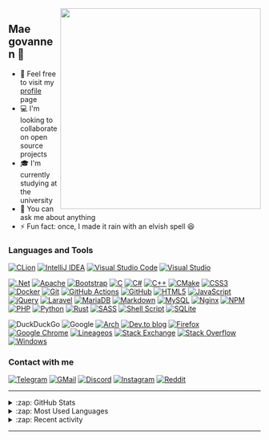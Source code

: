 <!--
  **andinoriel/andinoriel** is a ✨ _special_ ✨ repository because its `README.md`
  (this file) appears on your GitHub profile.
-->

<img align="right" src="chill.gif" width="400px">

## Mae govannen :wave:

- :page_facing_up: Feel free to visit my [profile] page
- :computer: I'm looking to collaborate on open source projects
- :mortar_board: I'm currently studying at the university
- :speech_balloon: You can ask me about anything
- :zap: Fun fact: once, I made it rain with an elvish spell :laughing:


### Languages and Tools

<!-- https://github.com/Ileriayo/markdown-badges -->

[![CLion](https://img.shields.io/badge/CLion-black?style=for-the-badge&logo=clion&logoColor=white)](https://www.jetbrains.com/clion/)
[![IntelliJ IDEA](https://img.shields.io/badge/IntelliJIDEA-000000.svg?style=for-the-badge&logo=intellij-idea&logoColor=white)](https://www.jetbrains.com/idea/)
[![Visual Studio Code](https://img.shields.io/badge/Visual%20Studio%20Code-0078d7.svg?style=for-the-badge&logo=visual-studio-code&logoColor=white)](https://code.visualstudio.com/)
[![Visual Studio](https://img.shields.io/badge/Visual%20Studio-5C2D91.svg?style=for-the-badge&logo=visual-studio&logoColor=white)](https://visualstudio.microsoft.com/)

[![.Net](https://img.shields.io/badge/.NET-5C2D91?style=for-the-badge&logo=.net&logoColor=white)](https://dotnet.microsoft.com/download)
[![Apache](https://img.shields.io/badge/apache-%23D42029.svg?style=for-the-badge&logo=apache&logoColor=white)](https://httpd.apache.org/)
[![Bootstrap](https://img.shields.io/badge/bootstrap-%23563D7C.svg?style=for-the-badge&logo=bootstrap&logoColor=white)](https://getbootstrap.com/)
[![C](https://img.shields.io/badge/c-%2300599C.svg?style=for-the-badge&logo=c&logoColor=white)](https://en.cppreference.com/w/c/language)
[![C#](https://img.shields.io/badge/c%23-%23239120.svg?style=for-the-badge&logo=c-sharp&logoColor=white)](https://docs.microsoft.com/en-us/dotnet/csharp/)
[![C++](https://img.shields.io/badge/c++-%2300599C.svg?style=for-the-badge&logo=c%2B%2B&logoColor=white)](https://en.cppreference.com/w/cpp/language)
[![CMake](https://img.shields.io/badge/CMake-%23008FBA.svg?style=for-the-badge&logo=cmake&logoColor=white)](https://cmake.org)
[![CSS3](https://img.shields.io/badge/css3-%231572B6.svg?style=for-the-badge&logo=css3&logoColor=white)](https://www.w3.org/Style/CSS/current-work.en.html)
[![Docker](https://img.shields.io/badge/docker-%230db7ed.svg?style=for-the-badge&logo=docker&logoColor=white)](https://www.docker.com/)
[![Git](https://img.shields.io/badge/git-%23F05033.svg?style=for-the-badge&logo=git&logoColor=white)](https://git-scm.com/)
[![GitHub Actions](https://img.shields.io/badge/github%20actions-%232671E5.svg?style=for-the-badge&logo=githubactions&logoColor=white)](https://github.com/features/actions)
[![GitHub](https://img.shields.io/badge/github-%23121011.svg?style=for-the-badge&logo=github&logoColor=white)](https://github.com/)
[![HTML5](https://img.shields.io/badge/html5-%23E34F26.svg?style=for-the-badge&logo=html5&logoColor=white)](https://html.spec.whatwg.org/)
[![JavaScript](https://img.shields.io/badge/JS-%23323330.svg?style=for-the-badge&logo=javascript&logoColor=%23F7DF1E)](https://www.javascript.com/)
[![jQuery](https://img.shields.io/badge/jquery-%230769AD.svg?style=for-the-badge&logo=jquery&logoColor=white)](https://jquery.com/)
[![Laravel](https://img.shields.io/badge/laravel-%23FF2D20.svg?style=for-the-badge&logo=laravel&logoColor=white)](https://laravel.com/)
[![MariaDB](https://img.shields.io/badge/MariaDB-003545?style=for-the-badge&logo=mariadb&logoColor=white)](https://mariadb.org/)
[![Markdown](https://img.shields.io/badge/markdown-%23000000.svg?style=for-the-badge&logo=markdown&logoColor=white)](https://www.markdownguide.org/)
[![MySQL](https://img.shields.io/badge/mysql-%2300f.svg?style=for-the-badge&logo=mysql&logoColor=white)](https://www.mysql.com/)
[![Nginx](https://img.shields.io/badge/nginx-%23009639.svg?style=for-the-badge&logo=nginx&logoColor=white)](https://www.nginx.com/)
[![NPM](https://img.shields.io/badge/NPM-%23000000.svg?style=for-the-badge&logo=npm&logoColor=white)](https://www.npmjs.com/)
[![PHP](https://img.shields.io/badge/php-%23777BB4.svg?style=for-the-badge&logo=php&logoColor=white)](https://www.php.net/)
[![Python](https://img.shields.io/badge/python-3670A0?style=for-the-badge&logo=python&logoColor=ffdd54)](https://www.python.org/)
[![Rust](https://img.shields.io/badge/rust-%23000000.svg?style=for-the-badge&logo=rust&logoColor=white)](https://www.rust-lang.org/)
[![SASS](https://img.shields.io/badge/SASS-hotpink.svg?style=for-the-badge&logo=SASS&logoColor=white)](https://sass-lang.com/)
[![Shell Script](https://img.shields.io/badge/bash-%23121011.svg?style=for-the-badge&logo=gnu-bash&logoColor=white)](https://www.gnu.org/software/bash/)
[![SQLite](https://img.shields.io/badge/sqlite-%2307405e.svg?style=for-the-badge&logo=sqlite&logoColor=white)](https://www.sqlite.org/index.html)

![DuckDuckGo](https://img.shields.io/badge/DuckDuckGo-DE5833?style=for-the-badge&logo=DuckDuckGo&logoColor=white)
![Google](https://img.shields.io/badge/google-4285F4?style=for-the-badge&logo=google&logoColor=white)
[![Arch](https://img.shields.io/badge/Arch%20Linux-1793D1?logo=arch-linux&logoColor=fff&style=for-the-badge)](https://archlinux.org/)
[![Dev.to blog](https://img.shields.io/badge/dev.to-0A0A0A?style=for-the-badge&logo=dev.to&logoColor=white)](https://dev.to/)
[![Firefox](https://img.shields.io/badge/Firefox-FF7139?style=for-the-badge&logo=Firefox-Browser&logoColor=white)](https://www.mozilla.org/en-US/firefox/new/)
[![Google Chrome](https://img.shields.io/badge/Google%20Chrome-4285F4?style=for-the-badge&logo=GoogleChrome&logoColor=white)](https://www.google.com/chrome/)
[![Lineageos](https://img.shields.io/badge/lineageos-167C80?style=for-the-badge&logo=lineageos&logoColor=white)](https://lineageos.org/)
[![Stack Exchange](https://img.shields.io/badge/StackExchange-%23ffffff.svg?style=for-the-badge&logo=StackExchange&logoColor=white)](https://stackexchange.com/)
[![Stack Overflow](https://img.shields.io/badge/-Stackoverflow-FE7A16?style=for-the-badge&logo=stack-overflow&logoColor=white)](https://stackoverflow.com/)
[![Windows](https://img.shields.io/badge/Windows-0078D6?style=for-the-badge&logo=windows&logoColor=white)](https://www.microsoft.com/en-us/windows)


### Contact with me

[<img alt="Telegram" src="https://img.shields.io/badge/Telegram-2CA5E0?style=for-the-badge&logo=telegram&logoColor=white"/>][telegram]
[<img alt="GMail" src="https://img.shields.io/badge/Gmail-D14836?style=for-the-badge&logo=gmail&logoColor=white"/>][gmail]
[<img alt="Discord" src="https://img.shields.io/badge/Discord-7289DA?style=for-the-badge&logo=discord&logoColor=white"/>][discord]
[<img alt="Instagram" src="https://img.shields.io/badge/Instagram-E4405F?style=for-the-badge&logo=instagram&logoColor=white"/>][instagram]
[<img alt="Reddit" src="https://img.shields.io/badge/Reddit-FF4500?style=for-the-badge&logo=reddit&logoColor=white"/>][reddit]

---

<details>
  <summary>:zap: GitHub Stats</summary>

  <div align="center">
    <!-- https://github.com/anuraghazra/github-readme-stats -->
    <img alt="GitHub Stats" width="49%" src="https://github-readme-stats.vercel.app/api?username=andinoriel&theme=great-gatsby&hide_border=true&count_private=true&show_icons=true">
    <!-- https://github.com/DenverCoder1/github-readme-streak-stats -->
    <img alt="GitHub Streak" width="49%" src="https://github-readme-streak-stats.herokuapp.com/?user=andinoriel&theme=great-gatsby&hide_border=true">

  </div>

  <div align="center">
    <!-- https://github.com/Ashutosh00710/github-readme-activity-graph -->
    <img alt="GitHub Activity Graph" width="98%" src="https://activity-graph.herokuapp.com/graph?username=andinoriel&bg_color=000000&color=ffd95b&line=ffb74d&point=ffa726&area=true&hide_border=true&custom_title=Last%20Month%20Contributions%20Graph">
  </div>

</details>

<details>
  <summary>:zap: Most Used Languages</summary>

  ![Top Langs](https://github-readme-stats.vercel.app/api/top-langs/?username=andinoriel&theme=great-gatsby&hide_border=true&layout=compact&langs_count=6)

</details>

<details>
  <summary>:zap: Recent activity</summary>

  <!--RECENT_ACTIVITY:start-->
1. ⭐ Starred [ersh1/TrueDirectionalMovement](https://github.com/ersh1/TrueDirectionalMovement)
2. ⭐ Starred [mwilsnd/SkyrimSE-SmoothCam](https://github.com/mwilsnd/SkyrimSE-SmoothCam)
3. ⭐ Starred [jdsmith2816/emw](https://github.com/jdsmith2816/emw)
4. ⭐ Starred [WoeUSB/WoeUSB](https://github.com/WoeUSB/WoeUSB)
5. ⭐ Starred [WoeUSB/WoeUSB](https://github.com/WoeUSB/WoeUSB)
<!--RECENT_ACTIVITY:end-->

  <!--RECENT_ACTIVITY:last_update-->
Last updated at 2021-09-25, 02:17:47
<!--RECENT_ACTIVITY:last_update_end-->

</details>

---

[telegram]: https://t.me/andinoriel
[gmail]: mailto:simonnikolaj20@gmail.com
[discord]: https://discordapp.com/users/524889744061104128/
[instagram]: https://instagram.com/andinoriel
[reddit]: https://www.reddit.com/user/andinoriel_official
[profile]: https://andinoriel.github.io/
